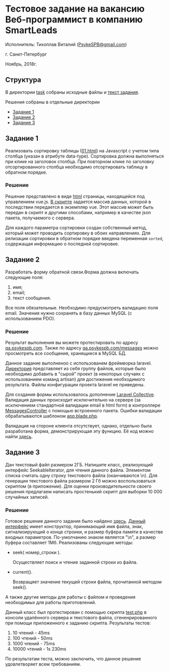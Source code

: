 # Тестовое задание на вакансию Веб-программист в компанию SmartLeads
Исполнитель: Тихоплав Виталий ([PsykeSPB@gmail.com](mailto:psykespb@gmail.com))

г. Санкт-Петербург

Ноябрь, 2018г.

## Структура
В директории [task](/task) собраны исходные файлы и [текст задания](/task/task.md).

Решения собраны в отдельные директории
- [Задание 1](/solutions/task1/)
- [Задание 2](/solutions/task2/)
- [Задание 3](/solutions/task3/)

## Задание 1
Реализовать сортировку таблицы ([01.html](/task/01.html)) на Javascript с учетом типа столбца (указан в атрибуте data-type). Сортировка должна выполняться при клике на заголовок столбца. При повторном клике по заголовку отсортированного столбца необходимо отсортировать таблицу в обратном порядке.

### Решение
Решение представлено в виде [html](/solutions/task1/index.html) страницы, находящейся под управлением vue.js. [В скрипте](/solutions/task1/js/app.js) задается массив данных, которой в последствии передается в экземпляр vue. Этот массив может быть передан в скрипт и другими способами, например в качестве json пакета, получаемого с сервера.

Для каждого параметра сортировки создан собственный метод, который может проводить сортировку в обоих направлениях. Для релизации сортировки в обратном порядке введена переменная ```sorted```, содержащая информацию о последней сортировке.

## Задание 2
Разработать форму обратной связи.Форма должна включать следующие поля: 
1) имя;
2) email;
3) текст сообщения.

Все поля обязательные. Необходимо предусмотреть валидацию поля email. Значения нужно сохранять в базу данных MySQL (с использованием PDO).

### Решение
Результат выполнения вы можете протестировать по адресу [qa.psykespb.com](http://qa.psykespb.com/). Также по адресу [qa.psykespb.com/messages](http://qa.psykespb.com/messages) можно просмотреть все сообщения, хранящиеся в MySQL БД.

Данное задание выполненоо с использованем фреймворка laravel. [Директория](/solutions/task2/) представляет из себя группу файлов, которые было необходимо добавить в "сырой" проект (в некоторых случаях с использованием команд artisan) для достижения необходимого результата. Файлы конфигурации проекта laravel не приведены.

Для создания формы использовалось дополнение [Laravel Collective](https://laravelcollective.com/docs/master/html). Валидация данных происходит исключительно на сервере (за исключением стандартной валидации email в html form) в контроллере [MessagesController](/solutions/task2/app/Http/Controllers/MessagesController.php) с помощью встроенного пакета. Ошибки валидации обрабатываются шаблоном [app.blade.php](/solutions/task2/resourses/views/layouts/app.blade.php).

Валидация на стороне клиента отсутствует, однако, отдельно была разработана форма, демонстрирующая эту функцию. Её код можно найти [здесь](https://codepen.io/psykespb/pen/MzjMoP).

## Задание 3
Дан текстовый файл размером 2ГБ. Напишите класс, реализующий интерфейс SeekableIterator, для чтения данного файла. Элементом списка считать одну строку текстового файла (оканчиваются \n). Для генерации текстового файла размером 2 Гб можно воспользоваться скриптом (в приложении). Для оценки производительности своего решения предлагаем написать простенький скрипт для выборки 10 000 случайных записей.

### Решение
Готовое решение данного задания было найдено [здесь](https://github.com/actofgod/reklama_guru_test/blob/master/src/Task3/FileLineIterator.php). [Данный интерфейс](/solutions/task3/FileLineIterator.php) имеет конструктор, принимающий имя файла, знак, сигнализирующий о конце строики, и размер буфера памяти в качестве входных параметров. По-умолчанию знаком является "\n", а размер буфера составляет 1Мб.
Реализованы следующие методы:

- seek( номер_строки ).

  Осуществляет поиск и чтение заданной строки из файла.
- current().

  Возвращяет значение текущей строки файла, прочитанной методом seek().

А также другие методы для работы с файлом и проведения необходимых для работы приготовлений.

Данный класс был протестирован с помощью  скрипта [test.php](/solutions/task3/test.php) в консоли удалённого сервера и текстового файла, сгененрированного при помощи приложенного к заданию скрипта. Результаты тестов:

1. 10 чтений      - 45ms
1. 100 чтений     - 50ms
2. 1000 чтений    - 75ms
3. 10000 чтений   - 1s 230ms

По результатам теста, можно заключить, что данное решение удовлетворяет всем требованиям.
